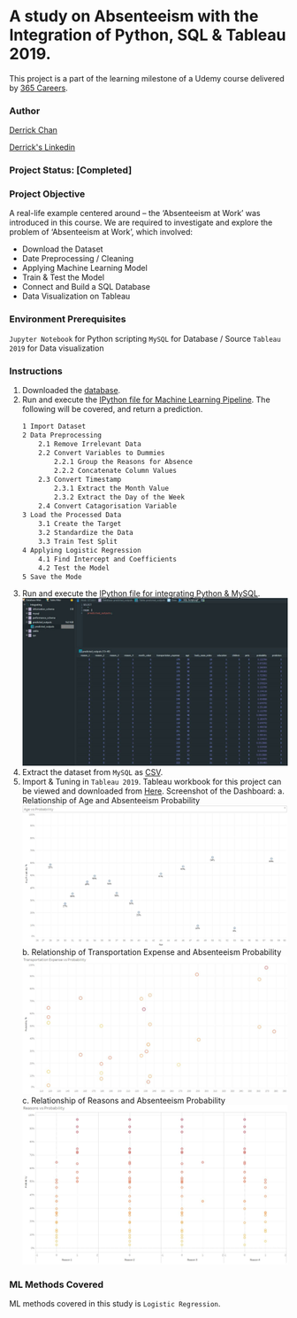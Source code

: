 # A study on Absenteeism with the Integration of Python, SQL & Tableau 2019.
This project is a part of the learning milestone of a Udemy course delivered by [365 Careers](https://www.udemy.com/python-sql-tableau-integrating-python-sql-and-tableau/). 

### Author
[Derrick Chan](https://github.com/zhenyu92)

[Derrick's Linkedin](https://www.linkedin.com/in/zychan/)

### Project Status: [Completed]

### Project Objective
A real-life example centered around – the ‘Absenteeism at Work’ was introduced in this course. We are required to investigate and explore the problem of ‘Absenteeism at Work’, which involved:
- Download the Dataset
- Date Preprocessing / Cleaning
- Applying Machine Learning Model
- Train & Test the Model
- Connect and Build a SQL Database
- Data Visualization on Tableau

### Environment Prerequisites
`Jupyter Notebook` for Python scripting
`MySQL` for Database / Source
`Tableau 2019` for Data visualization

### Instructions
1. Downloaded the [database](https://github.com/zhenyu92/A_Study_on_Absenteeism/blob/master/Absenteeism_data.csv).
2. Run and execute the [IPython file for Machine Learning Pipeline](https://github.com/zhenyu92/A_Study_on_Absenteeism/blob/master/Absenteeism%20Study%20Project.ipynb).
    The following will be covered, and return a prediction.
    ```
    1 Import Dataset
    2 Data Preprocessing
        2.1 Remove Irrelevant Data
        2.2 Convert Variables to Dummies
            2.2.1 Group the Reasons for Absence
            2.2.2 Concatenate Column Values
        2.3 Convert Timestamp
            2.3.1 Extract the Month Value
            2.3.2 Extract the Day of the Week
        2.4 Convert Catagorisation Variable
    3 Load the Processed Data
        3.1 Create the Target
        3.2 Standardize the Data
        3.3 Train Test Split
    4 Applying Logistic Regression
        4.1 Find Intercept and Coefficients
        4.2 Test the Model
    5 Save the Mode
    ```
3. Run and execute the [IPython file for integrating Python & MySQL](https://github.com/zhenyu92/A_Study_on_Absenteeism/blob/master/Absenteeism%20-%20Integration.ipynb).
![alt text](https://github.com/zhenyu92/A_Study_on_Absenteeism/blob/master/SQL%20Database.JPG "MySQL Dataset")
4. Extract the dataset from `MySQL` as [CSV](https://github.com/zhenyu92/A_Study_on_Absenteeism/blob/master/Absenteeism_predictions.csv).
5. Import & Tuning in `Tableau 2019`.
Tableau workbook for this project can be viewed and downloaded from [Here](https://public.tableau.com/profile/derrick1466#!/vizhome/Absenteeism_15655851471430/AgevsProbability?publish=yes).
Screenshot of the Dashboard: 
a. Relationship of Age and Absenteeism Probability
![alt text](https://github.com/zhenyu92/A_Study_on_Absenteeism/blob/master/Age%20vs%20Probability.JPG "Age vs Probability")
b. Relationship of Transportation Expense and Absenteeism Probability
![alt text](https://github.com/zhenyu92/A_Study_on_Absenteeism/blob/master/Transportation%20Expense%20vs%20Probability.JPG "Transportation Expense vs Probability")
c. Relationship of Reasons and Absenteeism Probability
![alt text](https://github.com/zhenyu92/A_Study_on_Absenteeism/blob/master/Reasons%20vs%20Probability.JPG "Reasons vs Probability")

### ML Methods Covered
ML methods covered in this study is `Logistic Regression`.
